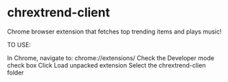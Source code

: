# chrextrend-client
Chrome browser extension that fetches top trending items and plays music!

TO USE:

In Chrome, navigate to: chrome://extensions/
Check the Developer mode check box
Click Load unpacked extension
Select the chrextrend-clien folder
